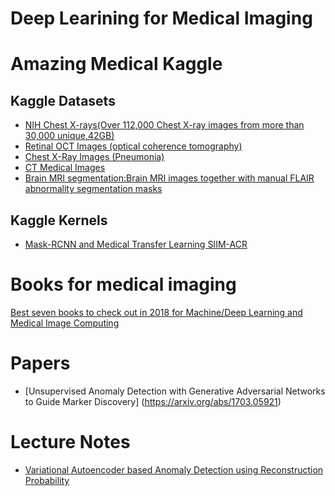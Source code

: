 # Deep Learining for Medical Imaging


# Amazing Medical Kaggle
## Kaggle Datasets
- [NIH Chest X-rays(Over 112,000 Chest X-ray images from more than 30,000 unique,42GB)](https://www.kaggle.com/nih-chest-xrays/data)<br>
- [Retinal OCT Images (optical coherence tomography)](https://www.kaggle.com/paultimothymooney/kermany2018)
- [Chest X-Ray Images (Pneumonia)](https://www.kaggle.com/paultimothymooney/chest-xray-pneumonia)
- [CT Medical Images](https://www.kaggle.com/kmader/siim-medical-images)
- [Brain MRI segmentation:Brain MRI images together with manual FLAIR abnormality segmentation masks](https://www.kaggle.com/mateuszbuda/lgg-mri-segmentation)
## Kaggle Kernels
- [Mask-RCNN and Medical Transfer Learning SIIM-ACR](https://www.kaggle.com/hmendonca/mask-rcnn-and-medical-transfer-learning-siim-acr)


# Books for medical imaging
[Best seven books to check out in 2018 for Machine/Deep Learning and Medical Image Computing](http://www.mauricioreyes.me/blog/2018/01/05/best-seven-books-to-check-out-in-2018-for-machine-deep-learning-and-medical-image-computing/)

# Papers
- [Unsupervised Anomaly Detection with Generative Adversarial Networks to Guide Marker Discovery]
(https://arxiv.org/abs/1703.05921)


# Lecture Notes
- [Variational Autoencoder based Anomaly Detection using Reconstruction Probability](http://dm.snu.ac.kr/static/docs/TR/SNUDM-TR-2015-03.pdf)

